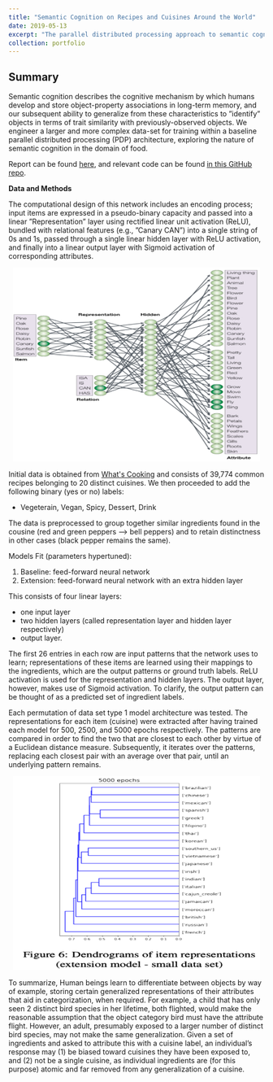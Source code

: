 ```yaml
---
title: "Semantic Cognition on Recipes and Cuisines Around the World"
date: 2019-05-13
excerpt: "The parallel distributed processing approach to semantic cognition: a comparative extension to a complex domain.<br/><img src='/images/SemanticNet.png' style='width:300px;height:254px;'>"
collection: portfolio
---
```


## Summary

Semantic cognition describes the cognitive mechanism by which humans develop and store object-property associations in long-term memory, and our subsequent ability to generalize from these characteristics to ”identify” objects in terms of trait similarity with previously-observed objects. We engineer a larger and more complex data-set for training within a baseline parallel distributed processing (PDP) architecture, exploring the nature of semantic cognition in the domain of food.

Report can be found [here](https://github.com/zivschwartz/SemanticCognitionRecipes/blob/master/schwartz-taylor-deshpande-laad-ccm-final.pdf), and relevant code can be found [in this GitHub repo](https://github.com/zivschwartz/SemanticCognitionRecipes).

**Data and Methods** 

The computational design of this network includes an encoding process; input items are expressed in a pseudo-binary capacity and passed into a linear ”Representation” layer using rectified linear unit activation (ReLU), bundled with relational features (e.g., ”Canary CAN”) into a single string of 0s and 1s, passed through a single linear hidden layer with ReLU activation, and finally into a linear output layer with Sigmoid activation of corresponding attributes.

<p align="center">
  <img width="485.5" height="381" src="/images/SemanticNet.png">
</p>

Initial data is obtained from [What's Cooking](https://www.kaggle.com/c/whats-cooking) and consists of 39,774 common recipes belonging to 20 distinct cuisines. We then proceeded to add the following binary (yes or no) labels:
- Vegeterain, Vegan, Spicy, Dessert, Drink

The data is preprocessed to group together similar ingredients found in the cousine (red and green peppers --> bell peppers) and to retain distinctness in other cases (black pepper remains the same).  

Models Fit (parameters hypertuned):
1. Baseline: feed-forward neural network
2. Extension: feed-forward neural network with an extra hidden layer

This consists of four linear layers: 
- one input layer
- two hidden layers (called representation layer and hidden layer respectively) 
- output layer. 

The first 26 entries in each row are input patterns that the network uses to learn; representations of these items are learned using their mappings to the ingredients, which are the output patterns or ground truth labels. ReLU activation is used for the representation and hidden layers. The output layer, however, makes use of Sigmoid activation. To clarify, the output pattern can be thought of as a predicted set of ingredient labels.

Each permutation of data set type 1 model architecture was tested. The representations for each item (cuisine) were extracted after having trained each model for 500, 2500, and 5000 epochs respectively. The patterns are compared in order to find the two that are closest to each other by virtue of a Euclidean distance measure. Subsequently, it iterates over the patterns, replacing each closest pair with an average over that pair, until an underlying pattern remains.

<p align="center">
  <img width="485.5" height="381" src="/images/SemanticDendograms.png">
</p>

To summarize, Human beings learn to differentiate between objects by way of example, storing certain generalized representations of their attributes that aid in categorization, when required. For example, a child that has only seen 2 distinct bird species in her lifetime, both flighted, would make the reasonable assumption that the object category bird must have the attribute flight. However, an adult, presumably exposed to a larger number of distinct bird species, may not make the same generalization. Given a set of ingredients and asked to attribute this with a cuisine label, an individual’s response may (1) be biased toward cuisines they have been exposed to, and (2) not be a single cuisine, as individual ingredients are (for this purpose) atomic and far removed from any generalization of a cuisine.


 

